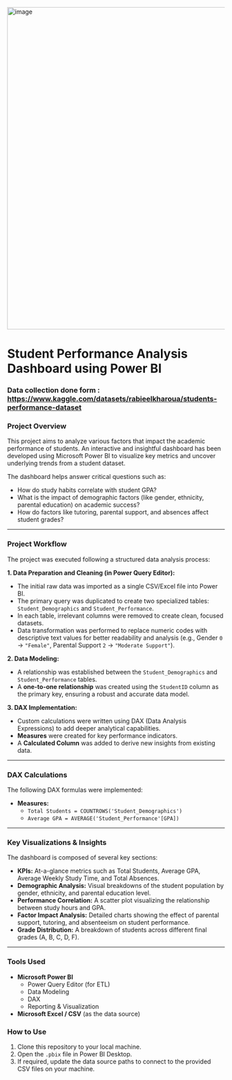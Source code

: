 <img width="1324" height="744" alt="image" src="https://github.com/user-attachments/assets/90e935b7-3da5-4fac-b549-e13b8f63d7e7" />

# Student Performance Analysis Dashboard using Power BI
### Data collection done form : https://www.kaggle.com/datasets/rabieelkharoua/students-performance-dataset
### Project Overview

This project aims to analyze various factors that impact the academic performance of students. An interactive and insightful dashboard has been developed using Microsoft Power BI to visualize key metrics and uncover underlying trends from a student dataset.

The dashboard helps answer critical questions such as:
- How do study habits correlate with student GPA?
- What is the impact of demographic factors (like gender, ethnicity, parental education) on academic success?
- How do factors like tutoring, parental support, and absences affect student grades?

---

### Project Workflow

The project was executed following a structured data analysis process:

**1. Data Preparation and Cleaning (in Power Query Editor):**
- The initial raw data was imported as a single CSV/Excel file into Power BI.
- The primary query was duplicated to create two specialized tables: `Student_Demographics` and `Student_Performance`.
- In each table, irrelevant columns were removed to create clean, focused datasets.
- Data transformation was performed to replace numeric codes with descriptive text values for better readability and analysis (e.g., Gender `0` -> `"Female"`, Parental Support `2` -> `"Moderate Support"`).

**2. Data Modeling:**
- A relationship was established between the `Student_Demographics` and `Student_Performance` tables.
- A **one-to-one relationship** was created using the `StudentID` column as the primary key, ensuring a robust and accurate data model.

**3. DAX Implementation:**
- Custom calculations were written using DAX (Data Analysis Expressions) to add deeper analytical capabilities.
- **Measures** were created for key performance indicators.
- A **Calculated Column** was added to derive new insights from existing data.

---

### DAX Calculations

The following DAX formulas were implemented:

* **Measures:**
    * `Total Students = COUNTROWS('Student_Demographics')`
    * `Average GPA = AVERAGE('Student_Performance'[GPA])`

---

### Key Visualizations & Insights

The dashboard is composed of several key sections:
* **KPIs:** At-a-glance metrics such as Total Students, Average GPA, Average Weekly Study Time, and Total Absences.
* **Demographic Analysis:** Visual breakdowns of the student population by gender, ethnicity, and parental education level.
* **Performance Correlation:** A scatter plot visualizing the relationship between study hours and GPA.
* **Factor Impact Analysis:** Detailed charts showing the effect of parental support, tutoring, and absenteeism on student performance.
* **Grade Distribution:** A breakdown of students across different final grades (A, B, C, D, F).

---

### Tools Used
* **Microsoft Power BI**
    * Power Query Editor (for ETL)
    * Data Modeling
    * DAX
    * Reporting & Visualization
* **Microsoft Excel / CSV** (as the data source)


### How to Use
1.  Clone this repository to your local machine.
2.  Open the `.pbix` file in Power BI Desktop.
3.  If required, update the data source paths to connect to the provided CSV files on your machine.
